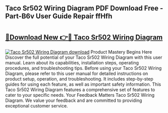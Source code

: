 ## Taco Sr502 Wiring Diagram PDF Download Free - Part-B6v User Guide Repair ffHfh

# <h2><a href="http://dfqmtxt.blite.top/?on=Taco+Sr502+Wiring+Diagram">🔗Download New 👉🔴 Taco Sr502 Wiring Diagram</a></h2>

[![Taco Sr502 Wiring Diagram download](https://i.imgur.com/lujVjoI.png)](http://dfqmtxt.blite.top/?on=Taco+Sr502+Wiring+Diagram)
Product Mastery Begins Here Discover the full potential of your Taco Sr502 Wiring Diagram with this user manual. Learn about its capabilities, installation steps, operating procedures, and troubleshooting tips. Before using your Taco Sr502 Wiring Diagram, please refer to this user manual for detailed instructions on product setup, operation, and troubleshooting. It includes step-by-step guides for using each feature, as well as important safety information. This Taco Sr502 Wiring Diagram features a comprehensive set of features to cater to your specific needs. Your Feedback Matters Taco Sr502 Wiring Diagram. We value your feedback and are committed to providing exceptional customer service.
